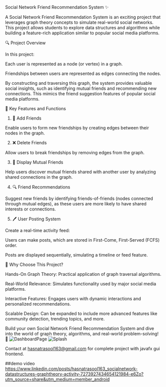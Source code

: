 Social Network Friend Recommendation System ✨

A Social Network Friend Recommendation System is an exciting project that leverages graph theory concepts to simulate real-world social networks. This project allows students to explore data structures and algorithms while building a feature-rich application similar to popular social media platforms.

🔍 Project Overview

In this project:

Each user is represented as a node (or vertex) in a graph.

Friendships between users are represented as edges connecting the nodes.

By constructing and traversing this graph, the system provides valuable social insights, such as identifying mutual friends and recommending new connections. This mimics the friend suggestion features of popular social media platforms.

🔧 Key Features and Functions

1. 🧩 Add Friends

Enable users to form new friendships by creating edges between their nodes in the graph.

2. ❌ Delete Friends

Allow users to break friendships by removing edges from the graph.

3. 🧳 Display Mutual Friends

Help users discover mutual friends shared with another user by analyzing shared connections in the graph.

4. 🔍 Friend Recommendations

Suggest new friends by identifying friends-of-friends (nodes connected through mutual edges), as these users are more likely to have shared interests or connections.

5. 🖊️ User Posting System

Create a real-time activity feed:

Users can make posts, which are stored in First-Come, First-Served (FCFS) order.

Posts are displayed sequentially, simulating a timeline or feed feature.

🌟 Why Choose This Project?

Hands-On Graph Theory: Practical application of graph traversal algorithms.

Real-World Relevance: Simulates functionality used by major social media platforms.

Interactive Features: Engages users with dynamic interactions and personalized recommendations.

Scalable Design: Can be expanded to include more advanced features like community detection, trending topics, and more.

Build your own Social Network Friend Recommendation System and dive into the world of graph theory, algorithms, and real-world problem-solving! 🚀
![DashboardPage](https://github.com/user-attachments/assets/5cf3989b-4808-452d-afc3-476860c5cd3b)
![Splash](https://github.com/user-attachments/assets/b81f3323-43a5-4581-aca2-b6dfad395b04)


Contact at hasnatrasool163@gmail.com for complete project with javafx gui frontend.

##demo video
https://www.linkedin.com/posts/hasnatrasool163_socialnetwork-datastructures-graphtheory-activity-7273927434654121984-e6Zo?utm_source=share&utm_medium=member_android
